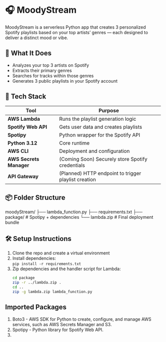 # 🎧 MoodyStream

MoodyStream is a serverless Python app that creates 3 personalized Spotify playlists based on your top artists’ genres — each designed to deliver a distinct mood or vibe.

## 🚀 What It Does

- Analyzes your top 3 artists on Spotify
- Extracts their primary genres
- Searches for tracks within those genres
- Generates 3 public playlists in your Spotify account

## 🧰 Tech Stack

| Tool | Purpose |
|------|---------|
| **AWS Lambda** | Runs the playlist generation logic |
| **Spotify Web API** | Gets user data and creates playlists |
| **Spotipy** | Python wrapper for the Spotify API |
| **Python 3.12** | Core runtime |
| **AWS CLI** | Deployment and configuration |
| **AWS Secrets Manager** | (Coming Soon) Securely store Spotify credentials |
| **API Gateway** | (Planned) HTTP endpoint to trigger playlist creation |

## 📦 Folder Structure
moodyStream/
├── lambda_function.py
├── requirements.txt
├── package/ # Spotipy + dependencies
└── lambda.zip # Final deployment bundle

## 🛠 Setup Instructions

1. Clone the repo and create a virtual environment
2. Install dependencies:  
   `pip install -r requirements.txt`
3. Zip dependencies and the handler script for Lambda:
   ```bash
   cd package
   zip -r ../lambda.zip .
   cd ..
   zip -g lambda.zip lambda_function.py

## Imported Packages
1. Boto3 - AWS SDK for Python to create, configure, and manage AWS services, such as AWS Secrets Manager and S3.
2. Spotipy - Python library for Spotify Web API.
3. 